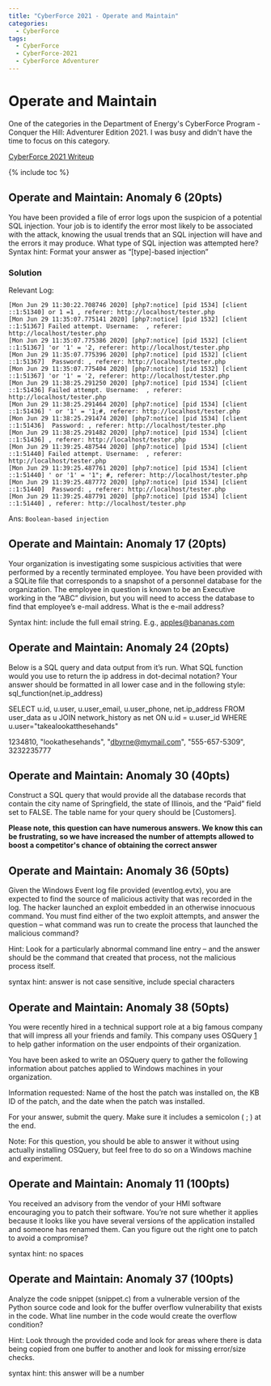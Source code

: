 ```yaml
---
title: "CyberForce 2021 - Operate and Maintain"
categories:
  - CyberForce
tags:
  - CyberForce
  - CyberForce-2021
  - CyberForce Adventurer
---
```


# Operate and Maintain
One of the categories in the Department of Energy's CyberForce Program - Conquer the Hill: Adventurer Edition 2021. I was busy and didn't have the time to focus on this category.

[CyberForce 2021 Writeup](/ctf/cyberforce/cyberforce-2021-adventurer-writeup/)

{% include toc %}

## Operate and Maintain: Anomaly 6 (20pts)
You have been provided a file of error logs upon the suspicion of a potential SQL injection. Your job is to identify the error most likely to be associated with the attack, knowing the usual trends that an SQL injection will have and the errors it may produce. What type of SQL injection was attempted here? Syntax hint: Format your answer as “[type]-based injection” 

### Solution

Relevant Log: 
```
[Mon Jun 29 11:30:22.708746 2020] [php7:notice] [pid 1534] [client ::1:51340] or 1 =1 , referer: http://localhost/tester.php
[Mon Jun 29 11:35:07.775141 2020] [php7:notice] [pid 1532] [client ::1:51367] Failed attempt. Username:  , referer: http://localhost/tester.php
[Mon Jun 29 11:35:07.775386 2020] [php7:notice] [pid 1532] [client ::1:51367] 'or '1' = '2, referer: http://localhost/tester.php
[Mon Jun 29 11:35:07.775396 2020] [php7:notice] [pid 1532] [client ::1:51367]  Password: , referer: http://localhost/tester.php
[Mon Jun 29 11:35:07.775404 2020] [php7:notice] [pid 1532] [client ::1:51367] 'or '1' = '2, referer: http://localhost/tester.php
[Mon Jun 29 11:38:25.291250 2020] [php7:notice] [pid 1534] [client ::1:51436] Failed attempt. Username:  , referer: http://localhost/tester.php
[Mon Jun 29 11:38:25.291464 2020] [php7:notice] [pid 1534] [client ::1:51436] ' or '1' = '1;#, referer: http://localhost/tester.php
[Mon Jun 29 11:38:25.291474 2020] [php7:notice] [pid 1534] [client ::1:51436]  Password: , referer: http://localhost/tester.php
[Mon Jun 29 11:38:25.291482 2020] [php7:notice] [pid 1534] [client ::1:51436] , referer: http://localhost/tester.php
[Mon Jun 29 11:39:25.487544 2020] [php7:notice] [pid 1534] [client ::1:51440] Failed attempt. Username:  , referer: http://localhost/tester.php
[Mon Jun 29 11:39:25.487761 2020] [php7:notice] [pid 1534] [client ::1:51440] ' or '1' = '1"; #, referer: http://localhost/tester.php
[Mon Jun 29 11:39:25.487772 2020] [php7:notice] [pid 1534] [client ::1:51440]  Password: , referer: http://localhost/tester.php
[Mon Jun 29 11:39:25.487791 2020] [php7:notice] [pid 1534] [client ::1:51440] , referer: http://localhost/tester.php
```

Ans: `Boolean-based injection`

## Operate and Maintain: Anomaly 17 (20pts)
Your organization is investigating some suspicious activities that were performed by a recently terminated employee. You have been provided with a SQLite file that corresponds to a snapshot of a personnel database for the organization. The employee in question is known to be an Executive working in the “ABC” division, but you will need to access the database to find that employee’s e-mail address. What is the e-mail address?

Syntax hint: include the full email string. E.g., apples@bananas.com

## Operate and Maintain: Anomaly 24 (20pts)
Below is a SQL query and data output from it’s run. What SQL function would you use to return the ip address in dot-decimal notation? Your answer should be formatted in all lower case and in the following style: sql_function(net.ip_address)

SELECT u.id, u.user, u.user_email, u.user_phone, net.ip_address
FROM user_data as u 
JOIN network_history as net
ON u.id = u.user_id
WHERE u.user="takealookatthesehands"

1234810, "lookathesehands", "dbyrne@mymail.com", "555-657-5309", 3232235777

## Operate and Maintain: Anomaly 30 (40pts)
Construct a SQL query that would provide all the database records that contain the city name of Springfield, the state of Illinois, and the “Paid” field set to FALSE.
The table name for your query should be [Customers].

**Please note, this question can have numerous answers. We know this can be frustrating, so we have increased the number of attempts allowed to boost a competitor's chance of obtaining the correct answer**

## Operate and Maintain: Anomaly 36 (50pts)
Given the Windows Event log file provided (eventlog.evtx), you are expected to find the source of malicious activity that was recorded in the log. The hacker launched an exploit embedded in an otherwise innocuous command. You must find either of the two exploit attempts, and answer the question – what command was run to create the process that launched the malicious command?

Hint: Look for a particularly abnormal command line entry – and the answer should be the command that created that process, not the malicious process itself.

syntax hint: answer is not case sensitive, include special characters

## Operate and Maintain: Anomaly 38 (50pts)
You were recently hired in a technical support role at a big famous company that will impress all your friends and family. This company uses OSQuery [1] to help gather information on the user endpoints of their organization. 

You have been asked to write an OSQuery query to gather the following information about patches applied to Windows machines in your organization. 

Information requested: Name of the host the patch was installed on, the KB ID of the patch, and the date when the patch was installed. 

For your answer, submit the query. Make sure it includes a semicolon ( ; ) at the end.  

Note: For this question, you should be able to answer it without using actually installing OSQuery, but feel free to do so on a Windows machine and experiment. 

[1]: https://osquery.io/

## Operate and Maintain: Anomaly 11 (100pts)
You received an advisory from the vendor of your HMI software encouraging you to patch their software.  You’re not sure whether it applies because it looks like you have several versions of the application installed and someone has renamed them.  Can you figure out the right one to patch to avoid a compromise?

syntax hint: no spaces

## Operate and Maintain: Anomaly 37 (100pts)
Analyze the code snippet (snippet.c) from a vulnerable version of the Python source code and look for the buffer overflow vulnerability that exists in the code. What line number in the code would create the overflow condition?

Hint: Look through the provided code and look for areas where there is data being copied from one buffer to another and look for missing error/size checks.

syntax hint: this answer will be a number 